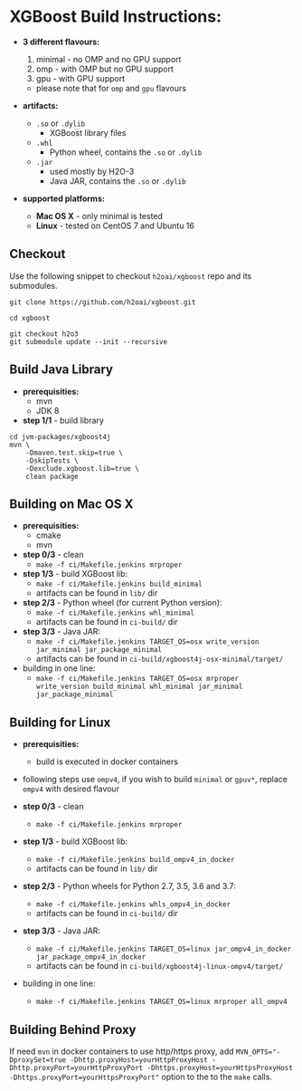 # XGBoost Build Instructions: #

- **3 different flavours:**
	1. minimal - no OMP and no GPU support
	2. omp - with OMP but no GPU support
	3. gpu - with GPU support

	- please note that for `omp` and `gpu` flavours

- **artifacts:**
	- `.so` or `.dylib`
		- XGBoost library files
	- `.whl`
		- Python wheel, contains the `.so` or `.dylib`
	- `.jar`
		- used mostly by H2O-3
		- Java JAR, contains the `.so` or `.dylib`
- **supported platforms:**
	- **Mac OS X** - only minimal is tested
	- **Linux** - tested on CentOS 7 and Ubuntu 16

## Checkout ##
Use the following snippet to checkout `h2oai/xgboost` repo and its submodules.

```[bash]
git clone https://github.com/h2oai/xgboost.git

cd xgboost

git checkout h2o3
git submodule update --init --recursive
```

## Build Java Library ##
- **prerequisities:**
	- mvn
	- JDK 8
- **step 1/1** - build library

```[bash]
cd jvm-packages/xgboost4j
mvn \
	-Dmaven.test.skip=true \
	-DskipTests \
	-Dexclude.xgboost.lib=true \
	clean package
```

## Building on Mac OS X ##
- **prerequisities:**
	- cmake
	- mvn
- **step 0/3** - clean
	- `make -f ci/Makefile.jenkins mrproper`
- **step 1/3** - build XGBoost lib:
	- `make -f ci/Makefile.jenkins build_minimal`
	-  artifacts can be found in `lib/` dir
- **step 2/3** - Python wheel (for current Python version):
	- `make -f ci/Makefile.jenkins whl_minimal`
	-  artifacts can be found in `ci-build/` dir
- **step 3/3** - Java JAR:
	- `make -f ci/Makefile.jenkins TARGET_OS=osx write_version jar_minimal jar_package_minimal`
	- artifacts can be found in `ci-build/xgboost4j-osx-minimal/target/`
- building in one line:
	- `make -f ci/Makefile.jenkins TARGET_OS=osx mrproper write_version build_minimal whl_minimal jar_minimal jar_package_minimal`

## Building for Linux ##
- **prerequisities:**
	- build is executed in docker containers
	
- following steps use `ompv4`, if you wish to build `minimal` or `gpuv*`, replace `ompv4` with desired flavour
- **step 0/3** - clean
	- `make -f ci/Makefile.jenkins mrproper`
- **step 1/3** - build XGBoost lib:
	-  `make -f ci/Makefile.jenkins build_ompv4_in_docker`
	-  artifacts can be found in `lib/` dir
- **step 2/3** - Python wheels for Python 2.7, 3.5, 3.6 and 3.7:
	- `make -f ci/Makefile.jenkins whls_ompv4_in_docker`
	-  artifacts can be found in `ci-build/` dir
- **step 3/3** - Java JAR:
	- `make -f ci/Makefile.jenkins TARGET_OS=linux jar_ompv4_in_docker jar_package_ompv4_in_docker`
	- artifacts can be found in `ci-build/xgboost4j-linux-ompv4/target/`
- building in one line:
	- `make -f ci/Makefile.jenkins TARGET_OS=linux mrproper all_ompv4`

## Building Behind Proxy ##
If need `mvn` in docker containers to use http/https proxy, add `MVN_OPTS="-DproxySet=true -Dhttp.proxyHost=yourHttpProxyHost -Dhttp.proxyPort=yourHttpProxyPort -Dhttps.proxyHost=yourHttpsProxyHost -Dhttps.proxyPort=yourHttpsProxyPort"` option to the to the `make` calls.